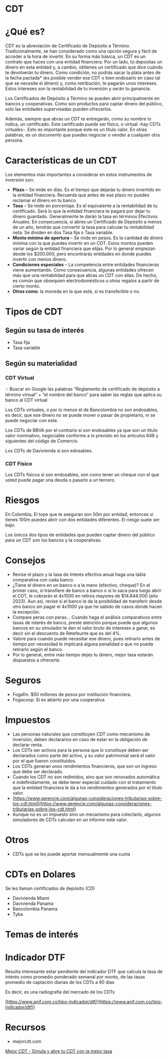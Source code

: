 # CDT

# ¿Qué es?

CDT es la abreviación de Certificado de Depósito a Término. Tradicionalmente, se han considerado como una opción segura y fácil de acceder a la hora de invertir. En su forma más básica, un CDT es un contrato que haces con una entidad financiera. Por un lado, tú depositas un dinero en esta entidad y, a cambio, obtienes un certificado que dice cuándo te devolverán tu dinero. Como condición, no podrás sacar la plata antes de la fecha pactada* (es posible vender ese CDT o bien endosarlo en caso tal que se necesite el dinero) y, como retribución, te pagarán unos intereses. Estos intereses son la rentabilidad de tu inversión y serán tu ganancia.

Los Certificados de Depósito a Término se pueden abrir principalmente en bancos y cooperativas. Como son productos para captar dinero del público, solo las entidades supervisadas pueden ofrecerlos.

Además, siempre que abras un CDT te entregarán, como su nombre lo indica, un certificado. Este certificado puede ser físico, o virtual -hay CDTs virtuales-. Esto es importante porque este es un título valor. En otras palabras, es un documento que puedes negociar o vender a cualquier otra persona.

# **Características de un CDT**

Los elementos más importantes a considerar en estos instrumentos de inversión son:

- **Plazo** – Se mide en días. Es el tiempo que dejarás tu dinero invertido en la entidad financiera. Recuerda que antes de ese plazo no puedes reclamar el dinero en tu banco.
- **Tasa** – Se mide en porcentaje. Es el equivalente a la rentabilidad de tu certificado. Será lo que la entidad financiera te pagará por dejar tu dinero guardado. Generalmente te darán la tasa en términos Efectivos Anuales. En consecuencia, si abres un Certificado de Depósito a menos de un año, tendrás que convertir la tasa para calcular tu rentabilidad neta. Se dividen en dos Tasa fija o Tasa variable.
- **Monto mínimo de apertura** – Se mide en pesos. Es la cantidad de dinero mínima con la que puedes invertir en un CDT. Estos montos pueden variar según la entidad financiera que elijas. Por lo general empiezan desde los $200.000, pero encontrarás entidades en donde puedes invertir con menos dinero.
- **Condiciones especiales** – La competencia entre entidades financieras viene aumentando. Como consecuencia, algunas entidades ofrecen más que una rentabilidad para que abras un CDT con ellas. De hecho, es común que obsequien electrodomésticos u otros regalos a partir de cierto monto.
- **Otros como**: la moneda en la que está, sí es transferible o no.

# Tipos de CDT

## Según su tasa de interés

- Tasa fija
- Tasa variable

## Según su materialidad

### CDT Virtual

<aside>
💡 Buscar en Google las palabras “Reglamento de certificado de depósito a término virtual” + “el nombre del banco” para saber las reglas que aplica su banco al CDT virtual

</aside>

Los CDTs virtuales, o por lo menos el de Bancolombia no son endosables, es decir, que ese dinero no se puede mover o pasar de propietario, ni se puede negociar con este.

Los CDTs de BBVA por el contrario sí son endosables ya que son un titulo valor nominativo, negociable conforme a lo previsto en los artículos 648 y siguientes del código de Comercio.

Los  CDTs de Davivienda sí son edosables.

### CDT Físico

Los CDTs físicos sí son endosables, son como tener un cheque con el que usted puede pagar una deuda o pasarlo a un tercero.

# Riesgos

En Colombia, El tope que te aseguran son 50m por entidad, entonces si tienes 100m puedes abrir con dos entidades diferentes. El riesgo suele ser bajo.

Los únicos dos tipos de entidades que pueden captar dinero del público para un CDT son los bancos y la cooperativas.

# Consejos

- Revise el plazo y la tasa de interés efectiva anual haga una tabla comparativa con cada banco.
- ¿Tiene el dinero en un banco o a la mano (efectivo, cheque)? En el primer caso, sí transfiere de banco a banco o si lo saca para luego abrir el CDT, le cobrarán el 4x1000 en retiros mayores de $14.844.000 (año 2023). Aun así, revise sí el banco le da la posibilidad de transferir desde otro banco sin pagar el 4x1000 ya que he sabido de casos donde hacen la excepción.
- Compare peras con peras… Cuando haga el análisis comparativos entre tasas de interés de banco, preste atención porque puede que algunos bancos en su simulador le den el valor bruto de intereses a ganar, es decir sin el descuento de Retefeunte que es del 4%.
- Valore para cuando puede necesitar ese dinero, pues retirarlo antes de tiempo por necesidad le implicará alguna penalidad o que no pueda retirarlo según el banco.
- Por lo general, entre más tiempo dejes tu dinero, mejor tasa estarán dispuestos a ofrecerte.

# Seguros

- Fogafin. $50 millones de pesos por institución financiera.
- Fogacoop: Sí es abierto por una cooperativa

# Impuestos

- Las personas naturales que constituyen CDT como mecanismo de inversión, deben declararlos en caso de estar en la obligación de declarar renta.
- Los CDTs ser activos para la persona que lo constituye deben ser declarados como parte del activo, y su valor patrimonial será el valor por el que fueron constituidos.
- Los CDTs generan unos rendimientos financieros, que son un ingreso que debe ser declarado.
- Cuando los CDT no son redimidos, sino que son renovados automática e indefinidamente, se debe tener especial cuidado con el tratamiento que la entidad financiera le da a los rendimientos generados por el título valor.
- [https://www.gerencie.com/algunas-consideraciones-tributarias-sobre-los-cdt.html](https://www.gerencie.com/algunas-consideraciones-tributarias-sobre-los-cdt.html)
- Aunque no es un impuesto sino un mecanismo para colectarlo, algunos simuladores de CDTs calculan en un informe este valor.

# Otros

- CDTs que se les puede aportar mensualmente una cuota

# CDTs en Dolares

Se les llaman certificados de depósito (CD)

- Davivienda Miami
- Davivienda Panama
- Bancolombia Panama
- Tyba

# Temas de interés

# Indicador DTF

Resulta interesante estar pendiente del indicador DTF que calcula la tasa de interés como promedio ponderado semanal por monto, de las tasas promedio de captación diarias de los CDTs a 90 días

Es decir, es una radiografía del mercado de los CDTs

[https://www.anif.com.co/tipo-indicador/dtf/](https://www.anif.com.co/tipo-indicador/dtf/)

# Recursos

- mejorcdt.com

[Mejor CDT - Simula y abre tu CDT con la mejor tasa](https://mejorcdt.com/)